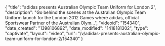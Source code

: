{
    "title": "adidas presents Australian Olympic Team Uniform for London 2",
    "description": "Go behind the scenes at the Australian Olympic Team Uniform launch for the London 2012 Games where adidas, official Sportswear Partner of the Australian Olym...",
    "videoid": "154340",
    "date_created": "1398106892",
    "date_modified": "1418181302",
    "type": "captivate",
    "layout": "video",
    "url": "\/v\/adidas-presents-australian-olympic-team-uniform-for-london-2\/154340"
}